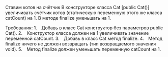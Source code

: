 Ставим котов на счётчик
В конструкторе класса Cat [public Cat()] увеличивать счётчик котов (статическую переменную этого же класса catCount) на 1. В методе finalize уменьшать на 1.


Требования:
1. Добавь в класс Cat конструктор без параметров public Cat().
2. Конструктор класса должен на 1 увеличивать значение переменной catCount.
3. Добавь в класс Cat метод finalize.
4. Метод finalize ничего не должен возвращать (тип возвращаемого значения void).
5. Метод finalize должен уменьшать переменную catCount на 1.